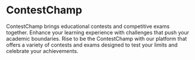 # ContestChamp
ContestChamp brings educational contests and competitive exams together. Enhance your learning experience with challenges that push your academic boundaries. Rise to be the ContestChamp with our platform that offers a variety of contests and exams designed to test your limits and celebrate your achievements.
